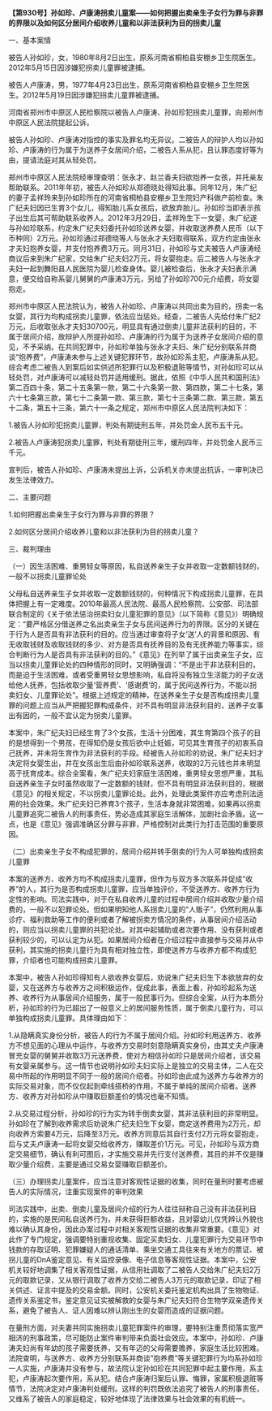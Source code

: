 **【第930号】孙如珍、卢康涛拐卖儿童案——如何把握出卖亲生子女行为罪与非罪的界限以及如何区分居间介绍收养儿童和以非法获利为目的拐卖儿童**

一、基本案情

被告人孙如珍，女，1980年8月2日出生，原系河南省桐柏县安棚乡卫生院医生。2012年5月15日因涉嫌犯拐卖儿童罪被逮捕。

被告人卢康涛，男，1977年4月23日出生，原系河南省桐柏县安棚乡卫生院医生。2012年5月19日因涉嫌犯拐卖儿童罪被逮捕。

河南省郑州市中原区人民检察院以被告人卢康涛、孙如珍犯拐卖儿童罪，向郑州市中原区人民法院提起公诉。

被告人孙如珍、卢康涛对指控的事实及罪名均无异议。二被告人的辩护人均以孙如珍、卢康涛的行为属于为送养子女居间介绍，二被告人系从犯，且认罪态度好等为由，提请法庭对其从轻处罚。

郑州市中原区人民法院经审理查明：张永才、赵兰香夫妇欲抱养一女孩，并托亲友帮助联系。2011年年初，被告人孙如珍从郑德晓处得知此事。同年12月，朱广纪的妻子孟祥玲来到孙如珍所在的河南省桐柏县安棚乡卫生院妇产科做产前检查。朱广纪夫妇因已生育3个女儿，得知胎儿系女孩后，欲放弃胎儿。孙如珍当即表示孩子出生后其可帮助联系收养人。2012年3月29日，孟祥玲生下一女婴，朱广纪遂与孙如珍联系，约定朱广纪夫妇委托孙如珍送养女婴，并收取送养费人民币（以下币种同）2万元。孙如珍通过郑德晓等人与张永才夫妇取得联系，双方约定由张永才夫妇抱养女婴，并支付抱养费3万元。同月31日，孙如珍与丈夫被告人卢康涛经商议后来到朱广纪家，交给朱广纪夫妇2万元，将女婴抱走。后二被告人与张永才夫妇一起到舞阳县人民医院为婴儿检查身体。婴儿被检查后，张永才夫妇表示满意，便交给自称系婴儿舅舅的卢康涛3万元，另给了孙如珍700元介绍费，将女婴抱走。

郑州市中原区人民法院认为，被告人孙如珍、卢康涛以共同出卖为目的，拐卖一名女婴，其行为均构成拐卖儿童罪，依法应当惩处。经查，二被告人先给付朱广纪2万元，后收取张永才夫妇30700元，明显具有通过倒卖儿童非法获利的目的，不属于居间介绍，故辩护人所提孙如珍、卢康涛的行为属于为送养子女居间介绍的意见，不予采纳。在共同犯罪中，孙如珍单独与张永才夫妇、朱广纪分别联系并商谈“抱养费”，卢康涛未参与上述关键犯罪环节，故孙如珍系主犯，卢康涛系从犯。综合考虑二被告人到案后如实供述所犯罪行以及积极退赃等情节，对孙如珍可以从轻处罚，对卢康涛可以减轻处罚并适用缓刑。据此，依照《中华人民共和国刑法》第二百四十条，第二十五条第一款，第二十六条第一款、第四款，第二十七条，第六十七条第三款，第七十二条第一款、第三款，第七十三条第二款、第三款，第五十二条，第五十三条，第六十一条之规定，郑州市中原区人民法院判决如下：

1.被告人孙如珍犯拐卖儿童罪，判处有期徒刑五年，并处罚金人民币五千元。

2.被告人卢康涛犯拐卖儿童罪，判处有期徒刑三年，缓刑四年，并处罚金人民币三千元。

宣判后，被告人孙如珍、卢康涛未提出上诉，公诉机关亦未提出抗诉，一审判决已发生法律效力。

二、主要问题

1.如何把握出卖亲生子女行为罪与非罪的界限？

2.如何区分居间介绍收养儿童和以非法获利为目的拐卖儿童？

三、裁判理由

（一）因生活困难、重男轻女等原因，私自送养亲生子女并收取一定数额钱财的，一般不以拐卖儿童罪论处

父母私自送养亲生子女并收取一定数额钱财的，何种情况下构成拐卖儿童罪，在具体把握上有一定难度。2010年最高人民法院、最高人民检察院、公安部、司法部联合制定的《关于依法惩治拐卖妇女儿童犯罪的意见》（以下简称《意见》）明确规定：“要严格区分借送养之名出卖亲生子女与民间送养行为的界限。区分的关键在于行为人是否具有非法获利的目的。应当通过审查将子女‘送’人的背景和原因、有无收取钱财及收取钱财的多少、对方是否具有抚养目的及有无抚养能力等事实，综合判断行为人是否具有非法获利的目的。”《意见》在列举了属于出卖亲生子女，应当以拐卖儿童罪论处的四种情形的同时，又明确强调：“不是出于非法获利目的，而是迫于生活困难，或者受重男轻女思想影响，私自将没有独立生活能力的子女送给他人抚养，包括收取少量‘营养费’、‘感谢费’的，属于民间送养行为，不能以拐卖妇女、儿童罪论处”。根据上述规定的精神，在送养亲生子女是否构成拐卖儿童罪的问题上应当从严把握犯罪构成条件，对不具有明显非法获利目的，送养子女事出有因的，一般不宜认定为拐卖儿童罪。

本案中，朱广纪夫妇已经生育了3个女孩，生活十分困难，其生育第四个孩子的目的是想得到一个男孩，在得知仍是女孩后欲中止妊娠，可见其生育孩子的初衷系自己抚养，并未将生育作为非法获利的手段。经被告人孙如珍的劝说，朱广纪夫妇才决定将女婴生出，并在女孩出生后由孙如珍联系送养，收取的2万元钱也并未明显高于抚育成本。综合全案看，朱广纪夫妇家庭生活困难，重男轻女思想严重，其私自送养亲生子女时虽然收取了一定数额的钱财，但不具有明显非法获利目的，根据《意见》的相关规定，不以拐卖儿童罪论处。此外，处理此类案件亦应考虑刑法适用的社会效果。朱广纪夫妇已养育3个孩子，生活本身就非常困难，如果再以拐卖儿童罪追究二被告人的刑事责任，势必造成其家庭生活解体，加剧社会矛盾。这一点，也是《意见》强调准确区分罪与非罪，严格控制对此类行为打击范围的重要原因。

（二）出卖亲生子女不构成犯罪的，居间介绍并转手倒卖的行为人可单独构成拐卖儿童罪

本案的送养方、收养方均不构成拐卖儿童罪，但作为与双方多次联系并促成“收养”的人，其行为是否构成拐卖儿童罪，应当单独评价，不受送养方、收养方行为定性的影响。司法实践中，对于在私自收养儿童的过程中居间介绍并收取少量介绍费的，一般不以犯罪论处。但如果明知他人系拐卖儿童的“人贩子”，仍然利用从事诊疗、福利救助等工作的便利或者了解被拐卖方情况的条件，从事居间介绍活动的，则应当以拐卖儿童罪的共犯论处。对其中起辅助或者次要作用、没有获利或者获利较少的，可以认定为从犯。如果居间介绍者在介绍过程中直接参与交易并从中获利，其实施的拐卖儿童行为具有相对独立性，即使送养方与收养方都不构成犯罪，介绍者也可能构成拐卖儿童罪。

本案中，被告人孙如珍得知有人欲收养女婴后，劝说朱广纪夫妇生下本欲放弃的女婴，又在送养方与收养方之间积极运作，促成此事，表面上看，孙如珍起系为送养、收养行为从事居间介绍服务，属于一般民事行为。但综合全案，从行为本质分析，孙如珍的行为已超出了一般意义上的居间服务性质，属于倒卖儿童行为，可以单独构成拐卖儿童罪。具体理由如下：

1.从隐瞒真实身份分析，被告人的行为不属于居间介绍。孙如珍利用送养方、收养方不想见面的心理从中运作，与收养方交易时刻意隐瞒真实身份，由其丈夫卢康涛冒充女婴的舅舅并收取3万元送养费，使对方相信孙如珍只是居间介绍者，该交易有女婴亲属参与。这一情节也说明孙如珍夫妇实际上是独立的交易主体，二人在交易中所起的作用明显不同于一般的居间介绍者。孙如珍由此成为送养方与收养方的实际交易对象，而不仅仅起到牵线搭桥的作用，不属于单纯的居间介绍者。送养方、收养方对孙如珍从中赚取巨额差价的情况也毫不知情。

2.从交易过程分析，孙如珍的行为实为转手倒卖女婴，其非法获利目的非常明显。孙如珍在了解到收养需求后劝说朱广纪夫妇生下女婴，商定送养费用为2万元，却向收养方索要4万元，后降至3万元。收养方同意后其自行支付2万元将女婴抱走，后与丈夫卢康涛一起将女婴交给收养方，赚取差价1万元。可见，孙如珍与双方商定交易细节，确认有利可图后，才实施交易并先行支付送养费，其目的并不仅是赚取少量介绍费，主要是通过交易女婴赚取巨额差价。

（三）办理拐卖儿童案件，应当注意对客观性证据的收集，同时在量刑时要考虑被告人的实际情况，注重实现案件的审判效果

司法实践中，出卖、倒卖儿童及居间介绍的行为人往往辩称自己没有非法获利目的，实施的是民间私自送养行为，并未获得巨额收益，且对婴幼儿仅凭辨认外貌也难以确认其身份，因此办案过程中对相关客观性证据的收集非常重要。《意见》对此作了专门规定，强调要特别重视收集、固定买卖妇女、儿童犯罪行为交易环节中钱款的存取证明、犯罪嫌疑人的通话清单、乘坐交通工具往来有关地方的票证、被拐儿童的DnA鉴定意见、有关监控录像、电子信息等客观性证据。本案中，公安机关较好地调集了相关客观性证据，从信用社调取了二被告人交给朱广纪夫妇2万元的取款记录，又从银行调取了收养方交给二被告人3万元的取款记录，印证了相关供述、证言中提及的交易金额。同时，公安机关委托鉴定机构出具了生物物证、遗传关系鉴定书，鉴定意见证实被解救的女婴与朱广纪夫妇符合生物学双亲遗传关系，避免了被告人、证人因难以辨认刚出生的女婴而造成的证据问题。

在量刑方面，对夫妻共同实施拐卖儿童犯罪案件的审理，要特别注重贯彻落实宽严相济的刑事政策，尽可能防止案件审判带来负面社会效应。本案中，孙如珍、卢康涛夫妇尚有年幼的孩子需要抚养，又有年迈的父母需要赡养，家庭生活比较困难。法院查明，与送养方、收养方分别联系并商谈“抱养费”等关键犯罪行为均系孙如珍一人实施，卢康涛并没有参与，故法院认定孙如珍在共同犯罪中起主要作用，系主犯，卢康涛起次要作用，系从犯。结合卢康涛归案后认罪、悔罪，家属积极退赃等情节，法院决定对卢康涛判处缓刑。这样的判罚既依法追究了被告人的刑事责任，又维系了被告人的家庭稳定，较好地体现了法律效果与社会效果的有机统一。